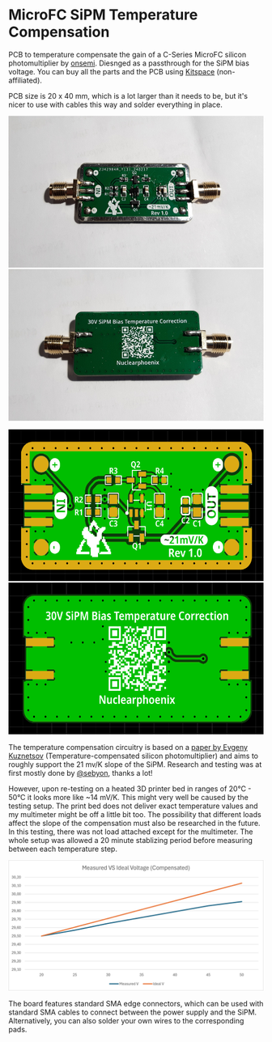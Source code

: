 # MicroFC SiPM Temperature Compensation

PCB to temperature compensate the gain of a C-Series MicroFC silicon photomultiplier by [onsemi](https://www.onsemi.com/pdf/datasheet/microc-series-d.pdf). Diesnged as a passthrough for the SiPM bias voltage. You can buy all the parts and the PCB using [Kitspace](https://kitspace.org/opengammaproject/MicroFC-TempCo) (non-affiliated).

PCB size is 20 x 40 mm, which is a lot larger than it needs to be, but it's nicer to use with cables this way and solder everything in place.

<p align="center">
  <img alt="Front Side PCB" title="Front Side PCB" src="docs/pcb_front_photo.jpg" height="300px">
  <img alt="Back Side PCB" title="Back Side PCB" src="docs/pcb_back_photo.jpg" height="300px">
</p>

<p align="center">
  <img alt="Front Side PCB Rendering" title="Front Side PCB Rendering" src="docs/pcb_front.png" height="300px">
  <img alt="Back Side PCB Rendering" title="Back Side PCB Rendering" src="docs/pcb_back.png" height="300px">
</p>

The temperature compensation circuitry is based on a [paper by Evgeny Kuznetsov](https://doi.org/10.1016/j.nima.2017.11.060) (Temperature-compensated silicon photomultiplier) and aims to roughly support the 21 mv/K slope of the SiPM. Research and testing was at first mostly done by [@sebyon](https://github.com/sebyon), thanks a lot!

However, upon re-testing on a heated 3D printer bed in ranges of 20°C - 50°C it looks more like ~14 mV/K. This might very well be caused by the testing setup. The print bed does not deliver exact temperature values and my multimeter might be off a little bit too. The possibility that different loads affect the slope of the compensation must also be researched in the future. In this testing, there was not load attached except for the multimeter. The whole setup was allowed a 20 minute stablizing period before measuring between each temperature step.

![Results Plot](docs/results.png)

The board features standard SMA edge connectors, which can be used with standard SMA cables to connect between the power supply and the SiPM. Alternatively, you can also solder your own wires to the corresponding pads.
